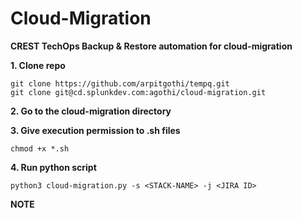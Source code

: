 # Cloud-Migration
**CREST TechOps Backup &amp; Restore automation for cloud-migration**



**1. Clone repo**

    git clone https://github.com/arpitgothi/tempq.git
    git clone git@cd.splunkdev.com:agothi/cloud-migration.git

**2. Go to the cloud-migration directory**


**3. Give execution permission to .sh files**

    chmod +x *.sh
    
**4. Run python script**

    python3 cloud-migration.py -s <STACK-NAME> -j <JIRA ID>


**NOTE**